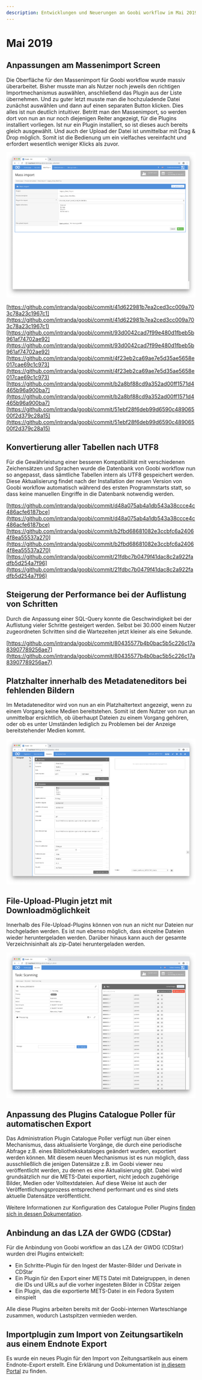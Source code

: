 ```yaml
---
description: Entwicklungen und Neuerungen an Goobi workflow im Mai 2019
---
```


# Mai 2019

## Anpassungen am Massenimport Screen

Die Oberfläche für den Massenimport für Goobi workflow wurde massiv überarbeitet. Bisher musste man als Nutzer noch jeweils den richtigen Importmechanismus auswählen, anschließend das Plugin aus der Liste übernehmen. Und zu guter letzt musste man die hochzuladende Datei zunächst auswählen und dann auf einen separaten Button klicken. Dies alles ist nun deutlich intuitiver. Betritt man den Massenimport, so werden dort von nun an nur noch diejenigen Reiter angezeigt, für die Plugins installiert vorliegen. Ist nur ein Plugin installiert, so ist dieses auch bereits gleich ausgewählt. Und auch der Upload der Datei ist unmittelbar mit Drag & Drop möglich. Somit ist die Bedienung um ein vielfaches vereinfacht und erfordert wesentlich weniger Klicks als zuvor.

![&#xDC;berarbeiteter Dialog f&#xFC;r den Massenimport](../.gitbook/assets/1905_massimport1.png)

[https://github.com/intranda/goobi/commit/41d622981b7ea2ced3cc009a703c78a23c1967c1](https://github.com/intranda/goobi/commit/41d622981b7ea2ced3cc009a703c78a23c1967c1)  
 [https://github.com/intranda/goobi/commit/93d0042cad7f99e480d1fbeb5b961af74702ae92](https://github.com/intranda/goobi/commit/93d0042cad7f99e480d1fbeb5b961af74702ae92)  
 [https://github.com/intranda/goobi/commit/4f23eb2ca69ae7e5d35ae5658e017cae69c1c973](https://github.com/intranda/goobi/commit/4f23eb2ca69ae7e5d35ae5658e017cae69c1c973)  
 [https://github.com/intranda/goobi/commit/b2a8bf88cd9a352ad00ff1571d4465b96a900ba7](https://github.com/intranda/goobi/commit/b2a8bf88cd9a352ad00ff1571d4465b96a900ba7)  
 [https://github.com/intranda/goobi/commit/51ebf28f6deb99d6590c48906500f2d379c28a15](https://github.com/intranda/goobi/commit/51ebf28f6deb99d6590c48906500f2d379c28a15)

## Konvertierung aller Tabellen nach UTF8

Für die Gewährleistung einer besseren Kompatibilität mit verschiedenen Zeichensätzen und Sprachen wurde die Datenbank von Goobi workflow nun so angepasst, dass sämtliche Tabellen intern als UTF8 gespeichert werden. Diese Aktualisierung findet nach der Installation der neuen Version von Goobi workflow automatisch während des ersten Programmstarts statt, so dass keine manuellen Eingriffe in die Datenbank notwendig werden.

[https://github.com/intranda/goobi/commit/d48a075ab4a1db543a38ccce4c486acfe6187bce](https://github.com/intranda/goobi/commit/d48a075ab4a1db543a38ccce4c486acfe6187bce)  
 [https://github.com/intranda/goobi/commit/b2fbd68681082e3ccbfc6a24064f8ea55537a270](https://github.com/intranda/goobi/commit/b2fbd68681082e3ccbfc6a24064f8ea55537a270)  
 [https://github.com/intranda/goobi/commit/21fdbc7b0479f41dac8c2a922fadfb5d254a7f96](https://github.com/intranda/goobi/commit/21fdbc7b0479f41dac8c2a922fadfb5d254a7f96)

## Steigerung der Performance bei der Auflistung von Schritten

Durch die Anpassung einer SQL-Query konnte die Geschwindigkeit bei der Auflistung vieler Schritte gesteigert werden. Selbst bei 30.000 einem Nutzer zugeordneten Schritten sind die Wartezeiten jetzt kleiner als eine Sekunde.

[https://github.com/intranda/goobi/commit/80435577b4b0bac5b5c226c17a83907789256ae7](https://github.com/intranda/goobi/commit/80435577b4b0bac5b5c226c17a83907789256ae7)

## Platzhalter innerhalb des Metadateneditors bei fehlenden Bildern

Im Metadateneditor wird von nun an ein Platzhaltertext angezeigt, wenn zu einem Vorgang keine Medien bereitstehen. Somit ist dem Nutzer von nun an unmittelbar ersichtlich, ob überhaupt Dateien zu einem Vorgang gehören, oder ob es unter Umständen lediglich zu Problemen bei der Anzeige bereitstehender Medien kommt.

![Anzeige eines Platzhaltes bei fehlenden Bildern](../.gitbook/assets/1905_metsnoimage.png)

## File-Upload-Plugin jetzt mit Downloadmöglichkeit

Innerhalb des File-Upload-Plugins können von nun an nicht nur Dateien nur hochgeladen werden. Es ist nun ebenso möglich, dass einzelne Dateien wieder heruntergeladen werden. Darüber hinaus kann auch der gesamte Verzeichnisinhalt als zip-Datei heruntergeladen werden.

![Download einzelner oder aller Dateien aus dem File-Upload-Plugin](../.gitbook/assets/1905_fileupdownload.png)

## Anpassung des Plugins Catalogue Poller für automatischen Export

Das Administration Plugin Catalogue Poller verfügt nun über einen Mechanismus, dass aktualisierte Vorgänge, die durch eine periodische Abfrage z.B. eines Bibliothekskataloges geändert wurden, exportiert werden können. Mit diesem neuen Mechanismus ist es nun möglich, dass ausschließlich die jenigen Datensätze z.B. im Goobi viewer neu veröffentlicht werden, zu denen es eine Aktualisierung gibt. Dabei wird grundsätzlich nur die METS-Datei exportiert, nicht jedoch zugehörige Bilder, Medien oder Volltextdateien. Auf diese Weise ist auch der Veröffentlichungsprozess entsprechend performant und es sind stets aktuelle Datensätze veröffentlicht.

Weitere Informationen zur Konfiguration des Catalogue Poller Plugins [finden sich in dessen Dokumentation](https://docs.intranda.com/goobi-workflow-plugins-de/administration-plugins/catalogue-poller).

## Anbindung an das LZA der GWDG \(CDStar\)

Für die Anbindung von Goobi workflow an das LZA der GWDG \(CDStar\) wurden drei Plugins entwickelt:

* Ein Schritte-Plugin für den Ingest der Master-Bilder und Derivate in CDStar
* Ein Plugin für den Export einer METS Datei mit Dateigruppen, in denen die IDs und URLs auf die vorher ingesteten Bilder in CDStar zeigen
* Ein Plugin, das die exportierte METS-Datei in ein Fedora System einspielt

Alle diese Plugins arbeiten bereits mit der Goobi-internen Warteschlange zusammen, wodurch Lastspitzen vermieden werden.

## Importplugin zum Import von Zeitungsartikeln aus einem Endnote Export

Es wurde ein neues Plugin für den Import von Zeitungsartikeln aus einem Endnote-Export erstellt. Eine Erklärung und Dokumentation ist [in diesem Portal](https://docs.intranda.com/goobi-workflow-plugins-de/import-plugins/import-fuer-zeitschriftenartikel-aus-einem-endnote-export) zu finden.  


